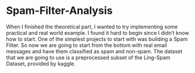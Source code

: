 # Spam-Filter-Analysis
When I finished the theoretical part, I wanted to try implementing some practical and real world example. I found it hard to begin since I didn’t know how to start. One of the simplest projects to start with was building a Spam Filter.  So now we are going to start from the bottom with real email messages and have them classified as spam and non-spam. The dataset that we are going to use is a preprocessed subset of the Ling-Spam Dataset, provided by kaggle. 
